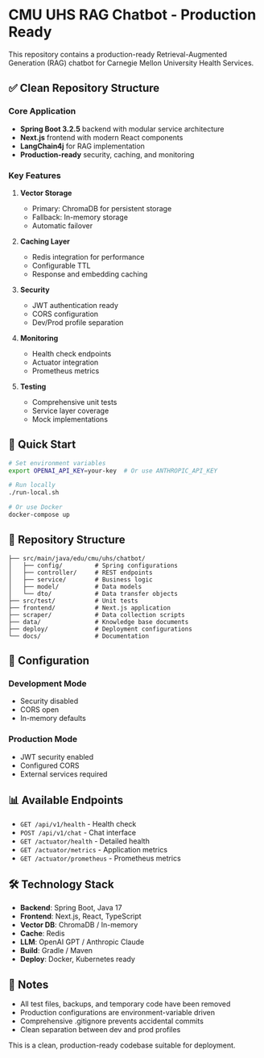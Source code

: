 # CMU UHS RAG Chatbot - Production Ready

This repository contains a production-ready Retrieval-Augmented Generation (RAG) chatbot for Carnegie Mellon University Health Services.

## ✅ Clean Repository Structure

### Core Application
- **Spring Boot 3.2.5** backend with modular service architecture
- **Next.js** frontend with modern React components
- **LangChain4j** for RAG implementation
- **Production-ready** security, caching, and monitoring

### Key Features
1. **Vector Storage**
   - Primary: ChromaDB for persistent storage
   - Fallback: In-memory storage
   - Automatic failover

2. **Caching Layer**
   - Redis integration for performance
   - Configurable TTL
   - Response and embedding caching

3. **Security**
   - JWT authentication ready
   - CORS configuration
   - Dev/Prod profile separation

4. **Monitoring**
   - Health check endpoints
   - Actuator integration
   - Prometheus metrics

5. **Testing**
   - Comprehensive unit tests
   - Service layer coverage
   - Mock implementations

## 🚀 Quick Start

```bash
# Set environment variables
export OPENAI_API_KEY=your-key  # Or use ANTHROPIC_API_KEY

# Run locally
./run-local.sh

# Or use Docker
docker-compose up
```

## 📁 Repository Structure

```
├── src/main/java/edu/cmu/uhs/chatbot/
│   ├── config/         # Spring configurations
│   ├── controller/     # REST endpoints
│   ├── service/        # Business logic
│   ├── model/          # Data models
│   └── dto/            # Data transfer objects
├── src/test/           # Unit tests
├── frontend/           # Next.js application
├── scraper/            # Data collection scripts
├── data/               # Knowledge base documents
├── deploy/             # Deployment configurations
└── docs/               # Documentation
```

## 🔧 Configuration

### Development Mode
- Security disabled
- CORS open
- In-memory defaults

### Production Mode
- JWT security enabled
- Configured CORS
- External services required

## 📊 Available Endpoints

- `GET /api/v1/health` - Health check
- `POST /api/v1/chat` - Chat interface
- `GET /actuator/health` - Detailed health
- `GET /actuator/metrics` - Application metrics
- `GET /actuator/prometheus` - Prometheus metrics

## 🛠 Technology Stack

- **Backend**: Spring Boot, Java 17
- **Frontend**: Next.js, React, TypeScript
- **Vector DB**: ChromaDB / In-memory
- **Cache**: Redis
- **LLM**: OpenAI GPT / Anthropic Claude
- **Build**: Gradle / Maven
- **Deploy**: Docker, Kubernetes ready

## 📝 Notes

- All test files, backups, and temporary code have been removed
- Production configurations are environment-variable driven
- Comprehensive .gitignore prevents accidental commits
- Clean separation between dev and prod profiles

This is a clean, production-ready codebase suitable for deployment.